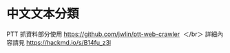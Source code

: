 # 中文文本分類
PTT 抓資料部分使用 https://github.com/jwlin/ptt-web-crawler  ＜/br＞ 
詳細內容請見 https://hackmd.io/s/B14fu_z3l
